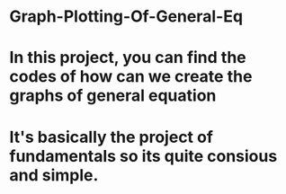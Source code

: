 # Graph-Plotting-Of-General-Eq
# In this project, you can find the codes of how can we create the graphs of general equation
# It's basically the project of fundamentals so its quite consious and simple.
